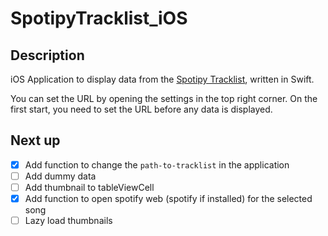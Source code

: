 # SpotipyTracklist_iOS

## Description
iOS Application to display data from the [Spotipy Tracklist](https://github.com/ylhn15/SpotipyTracklist), written in Swift.

You can set the URL by opening the settings in the top right corner. On the first start, you need to set the URL before any data is displayed.
## Next up
- [x] Add function to change the ```path-to-tracklist``` in the application
- [ ] Add dummy data
- [ ] Add thumbnail to tableViewCell
- [x] Add function to open spotify web (spotify if installed) for the selected song
- [ ] Lazy load thumbnails
